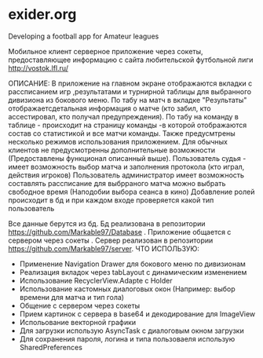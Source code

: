 # exider.org
Developing a football app for Amateur leagues

Мобильное клиент серверное приложение через сокеты, предоставляющее информацию с сайта любительской футбольной лиги http://vostok.lfl.ru/

ОПИСАНИЕ:
В приложение на главном экране отображаются вкладки с рассписанием игр ,результатами и турнирной таблицы для выбранного дивизиона из бокового меню. 
По табу на матч в вкладке "Результаты" отображаетсдетальная информация о матче (кто забил, кто ассестировал, кто получал предупреждения).
По табу на команду в таблице - происходит на страницу команды -в которой отображаются состав со статистикой и все матчи команды.
Также предусмтрены несколько режимов использования приложением. Для обычных клиентов не предусмотренны дополнительные возможности 
(Предоставлены функционал описанный выше).
Пользователь судья - имеет возможность выбор матча и заполнения протокола (кто играл, действия игроков)
Пользователь администратор имеет возможность составлять рассписание для выбрраного матча можно выбрать свободное время (Наподобии выбора сеанса в кино)
Добавление ролей происходит в бд и при каждом входе проверяется какой тип пользователь

Все данные берутся из бд. Бд реализована в репозитории https://github.com/Markable97/Database . Приложение общается с сервером через сокеты
. Сервер реализован в репозитории https://github.com/Markable97/server.
ЧТО ИСПОЛЬЗУЮ:
- Применение Navigation Drawer для бокового меню по дивизионам
- Реализация вкладок через tabLayout c динамическим изменением
- Использование RecyclerView.Adapte с Holder
- Использование кастомных диалоговых окон (Например: выбор времени для матча и тип гола)
- Общение с сервером через сокеты
- Прием картинок с сервера в base64 и декодирование для ImageView
- Испольование векторной графики
- Для загрузки использую AsyncTask с диалоговым окном загрузки
- Для сохранения пароля, логина и типа пользоваеля использую SharedPreferences
